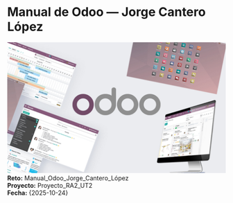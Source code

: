 # Manual de Odoo — Jorge Cantero López
![Portada](/retos/Reto_01_Manual_Odoo_Jorge_Cantero_Lopez/assets/img/portada-post-odoo.jpg)
**Reto:** Manual_Odoo_Jorge_Cantero_López  
**Proyecto:** Proyecto_RA2_UT2  
**Fecha:** {2025-10-24}
